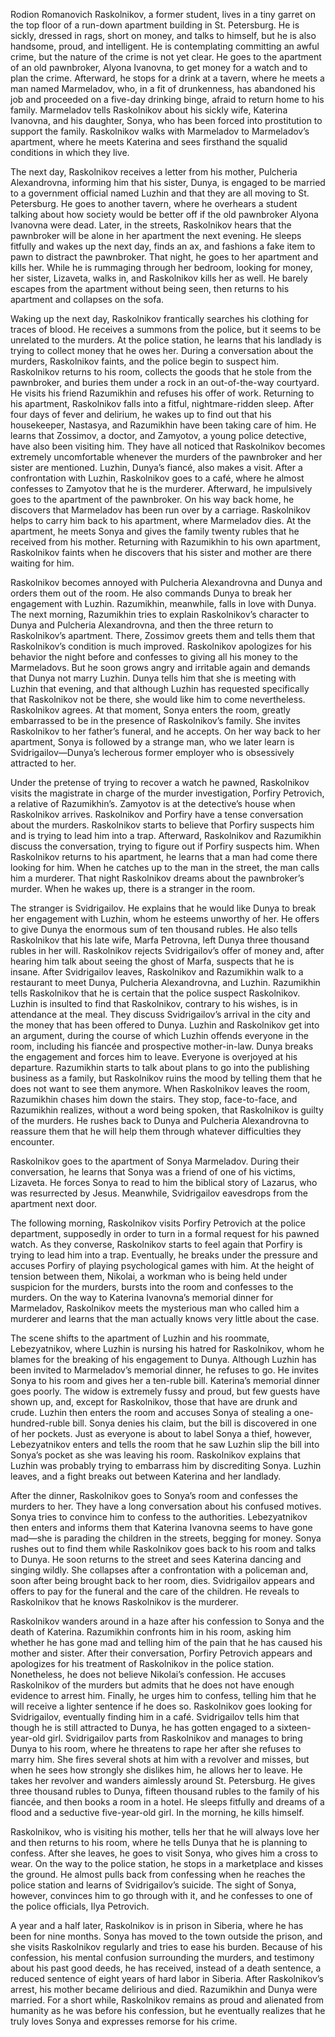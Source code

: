 Rodion Romanovich Raskolnikov, a former student, lives in a tiny garret on the top floor of a run-down apartment building in St. Petersburg. He is sickly, dressed in rags, short on money, and talks to himself, but he is also handsome, proud, and intelligent. He is contemplating committing an awful crime, but the nature of the crime is not yet clear. He goes to the apartment of an old pawnbroker, Alyona Ivanovna, to get money for a watch and to plan the crime. Afterward, he stops for a drink at a tavern, where he meets a man named Marmeladov, who, in a fit of drunkenness, has abandoned his job and proceeded on a five-day drinking binge, afraid to return home to his family. Marmeladov tells Raskolnikov about his sickly wife, Katerina Ivanovna, and his daughter, Sonya, who has been forced into prostitution to support the family. Raskolnikov walks with Marmeladov to Marmeladov’s apartment, where he meets Katerina and sees firsthand the squalid conditions in which they live.

The next day, Raskolnikov receives a letter from his mother, Pulcheria Alexandrovna, informing him that his sister, Dunya, is engaged to be married to a government official named Luzhin and that they are all moving to St. Petersburg. He goes to another tavern, where he overhears a student talking about how society would be better off if the old pawnbroker Alyona Ivanovna were dead. Later, in the streets, Raskolnikov hears that the pawnbroker will be alone in her apartment the next evening. He sleeps fitfully and wakes up the next day, finds an ax, and fashions a fake item to pawn to distract the pawnbroker. That night, he goes to her apartment and kills her. While he is rummaging through her bedroom, looking for money, her sister, Lizaveta, walks in, and Raskolnikov kills her as well. He barely escapes from the apartment without being seen, then returns to his apartment and collapses on the sofa.

Waking up the next day, Raskolnikov frantically searches his clothing for traces of blood. He receives a summons from the police, but it seems to be unrelated to the murders. At the police station, he learns that his landlady is trying to collect money that he owes her. During a conversation about the murders, Raskolnikov faints, and the police begin to suspect him. Raskolnikov returns to his room, collects the goods that he stole from the pawnbroker, and buries them under a rock in an out-of-the-way courtyard. He visits his friend Razumikhin and refuses his offer of work. Returning to his apartment, Raskolnikov falls into a fitful, nightmare-ridden sleep. After four days of fever and delirium, he wakes up to find out that his housekeeper, Nastasya, and Razumikhin have been taking care of him. He learns that Zossimov, a doctor, and Zamyotov, a young police detective, have also been visiting him. They have all noticed that Raskolnikov becomes extremely uncomfortable whenever the murders of the pawnbroker and her sister are mentioned. Luzhin, Dunya’s fiancé, also makes a visit. After a confrontation with Luzhin, Raskolnikov goes to a café, where he almost confesses to Zamyotov that he is the murderer. Afterward, he impulsively goes to the apartment of the pawnbroker. On his way back home, he discovers that Marmeladov has been run over by a carriage. Raskolnikov helps to carry him back to his apartment, where Marmeladov dies. At the apartment, he meets Sonya and gives the family twenty rubles that he received from his mother. Returning with Razumikhin to his own apartment, Raskolnikov faints when he discovers that his sister and mother are there waiting for him.

Raskolnikov becomes annoyed with Pulcheria Alexandrovna and Dunya and orders them out of the room. He also commands Dunya to break her engagement with Luzhin. Razumikhin, meanwhile, falls in love with Dunya. The next morning, Razumikhin tries to explain Raskolnikov’s character to Dunya and Pulcheria Alexandrovna, and then the three return to Raskolnikov’s apartment. There, Zossimov greets them and tells them that Raskolnikov’s condition is much improved. Raskolnikov apologizes for his behavior the night before and confesses to giving all his money to the Marmeladovs. But he soon grows angry and irritable again and demands that Dunya not marry Luzhin. Dunya tells him that she is meeting with Luzhin that evening, and that although Luzhin has requested specifically that Raskolnikov not be there, she would like him to come nevertheless. Raskolnikov agrees. At that moment, Sonya enters the room, greatly embarrassed to be in the presence of Raskolnikov’s family. She invites Raskolnikov to her father’s funeral, and he accepts. On her way back to her apartment, Sonya is followed by a strange man, who we later learn is Svidrigailov—Dunya’s lecherous former employer who is obsessively attracted to her.

Under the pretense of trying to recover a watch he pawned, Raskolnikov visits the magistrate in charge of the murder investigation, Porfiry Petrovich, a relative of Razumikhin’s. Zamyotov is at the detective’s house when Raskolnikov arrives. Raskolnikov and Porfiry have a tense conversation about the murders. Raskolnikov starts to believe that Porfiry suspects him and is trying to lead him into a trap. Afterward, Raskolnikov and Razumikhin discuss the conversation, trying to figure out if Porfiry suspects him. When Raskolnikov returns to his apartment, he learns that a man had come there looking for him. When he catches up to the man in the street, the man calls him a murderer. That night Raskolnikov dreams about the pawnbroker’s murder. When he wakes up, there is a stranger in the room.

The stranger is Svidrigailov. He explains that he would like Dunya to break her engagement with Luzhin, whom he esteems unworthy of her. He offers to give Dunya the enormous sum of ten thousand rubles. He also tells Raskolnikov that his late wife, Marfa Petrovna, left Dunya three thousand rubles in her will. Raskolnikov rejects Svidrigailov’s offer of money and, after hearing him talk about seeing the ghost of Marfa, suspects that he is insane. After Svidrigailov leaves, Raskolnikov and Razumikhin walk to a restaurant to meet Dunya, Pulcheria Alexandrovna, and Luzhin. Razumikhin tells Raskolnikov that he is certain that the police suspect Raskolnikov. Luzhin is insulted to find that Raskolnikov, contrary to his wishes, is in attendance at the meal. They discuss Svidrigailov’s arrival in the city and the money that has been offered to Dunya. Luzhin and Raskolnikov get into an argument, during the course of which Luzhin offends everyone in the room, including his fiancée and prospective mother-in-law. Dunya breaks the engagement and forces him to leave. Everyone is overjoyed at his departure. Razumikhin starts to talk about plans to go into the publishing business as a family, but Raskolnikov ruins the mood by telling them that he does not want to see them anymore. When Raskolnikov leaves the room, Razumikhin chases him down the stairs. They stop, face-to-face, and Razumikhin realizes, without a word being spoken, that Raskolnikov is guilty of the murders. He rushes back to Dunya and Pulcheria Alexandrovna to reassure them that he will help them through whatever difficulties they encounter.

Raskolnikov goes to the apartment of Sonya Marmeladov. During their conversation, he learns that Sonya was a friend of one of his victims, Lizaveta. He forces Sonya to read to him the biblical story of Lazarus, who was resurrected by Jesus. Meanwhile, Svidrigailov eavesdrops from the apartment next door.

The following morning, Raskolnikov visits Porfiry Petrovich at the police department, supposedly in order to turn in a formal request for his pawned watch. As they converse, Raskolnikov starts to feel again that Porfiry is trying to lead him into a trap. Eventually, he breaks under the pressure and accuses Porfiry of playing psychological games with him. At the height of tension between them, Nikolai, a workman who is being held under suspicion for the murders, bursts into the room and confesses to the murders. On the way to Katerina Ivanovna’s memorial dinner for Marmeladov, Raskolnikov meets the mysterious man who called him a murderer and learns that the man actually knows very little about the case.

The scene shifts to the apartment of Luzhin and his roommate, Lebezyatnikov, where Luzhin is nursing his hatred for Raskolnikov, whom he blames for the breaking of his engagement to Dunya. Although Luzhin has been invited to Marmeladov’s memorial dinner, he refuses to go. He invites Sonya to his room and gives her a ten-ruble bill. Katerina’s memorial dinner goes poorly. The widow is extremely fussy and proud, but few guests have shown up, and, except for Raskolnikov, those that have are drunk and crude. Luzhin then enters the room and accuses Sonya of stealing a one-hundred-ruble bill. Sonya denies his claim, but the bill is discovered in one of her pockets. Just as everyone is about to label Sonya a thief, however, Lebezyatnikov enters and tells the room that he saw Luzhin slip the bill into Sonya’s pocket as she was leaving his room. Raskolnikov explains that Luzhin was probably trying to embarrass him by discrediting Sonya. Luzhin leaves, and a fight breaks out between Katerina and her landlady.

After the dinner, Raskolnikov goes to Sonya’s room and confesses the murders to her. They have a long conversation about his confused motives. Sonya tries to convince him to confess to the authorities. Lebezyatnikov then enters and informs them that Katerina Ivanovna seems to have gone mad—she is parading the children in the streets, begging for money. Sonya rushes out to find them while Raskolnikov goes back to his room and talks to Dunya. He soon returns to the street and sees Katerina dancing and singing wildly. She collapses after a confrontation with a policeman and, soon after being brought back to her room, dies. Svidrigailov appears and offers to pay for the funeral and the care of the children. He reveals to Raskolnikov that he knows Raskolnikov is the murderer.

Raskolnikov wanders around in a haze after his confession to Sonya and the death of Katerina. Razumikhin confronts him in his room, asking him whether he has gone mad and telling him of the pain that he has caused his mother and sister. After their conversation, Porfiry Petrovich appears and apologizes for his treatment of Raskolnikov in the police station. Nonetheless, he does not believe Nikolai’s confession. He accuses Raskolnikov of the murders but admits that he does not have enough evidence to arrest him. Finally, he urges him to confess, telling him that he will receive a lighter sentence if he does so. Raskolnikov goes looking for Svidrigailov, eventually finding him in a café. Svidrigailov tells him that though he is still attracted to Dunya, he has gotten engaged to a sixteen-year-old girl. Svidrigailov parts from Raskolnikov and manages to bring Dunya to his room, where he threatens to rape her after she refuses to marry him. She fires several shots at him with a revolver and misses, but when he sees how strongly she dislikes him, he allows her to leave. He takes her revolver and wanders aimlessly around St. Petersburg. He gives three thousand rubles to Dunya, fifteen thousand rubles to the family of his fiancée, and then books a room in a hotel. He sleeps fitfully and dreams of a flood and a seductive five-year-old girl. In the morning, he kills himself.

Raskolnikov, who is visiting his mother, tells her that he will always love her and then returns to his room, where he tells Dunya that he is planning to confess. After she leaves, he goes to visit Sonya, who gives him a cross to wear. On the way to the police station, he stops in a marketplace and kisses the ground. He almost pulls back from confessing when he reaches the police station and learns of Svidrigailov’s suicide. The sight of Sonya, however, convinces him to go through with it, and he confesses to one of the police officials, Ilya Petrovich.

A year and a half later, Raskolnikov is in prison in Siberia, where he has been for nine months. Sonya has moved to the town outside the prison, and she visits Raskolnikov regularly and tries to ease his burden. Because of his confession, his mental confusion surrounding the murders, and testimony about his past good deeds, he has received, instead of a death sentence, a reduced sentence of eight years of hard labor in Siberia. After Raskolnikov’s arrest, his mother became delirious and died. Razumikhin and Dunya were married. For a short while, Raskolnikov remains as proud and alienated from humanity as he was before his confession, but he eventually realizes that he truly loves Sonya and expresses remorse for his crime.
